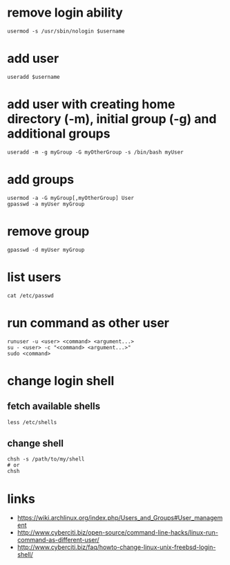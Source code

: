 # remove login ability

    usermod -s /usr/sbin/nologin $username

# add user

    useradd $username

# add user with creating home directory (-m), initial group (-g) and additional groups

    useradd -m -g myGroup -G myOtherGroup -s /bin/bash myUser

# add groups

    usermod -a -G myGroup[,myOtherGroup] User
    gpasswd -a myUser myGroup

# remove group

    gpasswd -d myUser myGroup

# list users

    cat /etc/passwd

# run command as other user

    runuser -u <user> <command> <argument...>
    su - <user> -c "<command> <argument...>"
    sudo <command>

# change login shell

## fetch available shells

    less /etc/shells

## change shell

    chsh -s /path/to/my/shell
    # or
    chsh

# links

* https://wiki.archlinux.org/index.php/Users_and_Groups#User_management
* http://www.cyberciti.biz/open-source/command-line-hacks/linux-run-command-as-different-user/
* http://www.cyberciti.biz/faq/howto-change-linux-unix-freebsd-login-shell/
